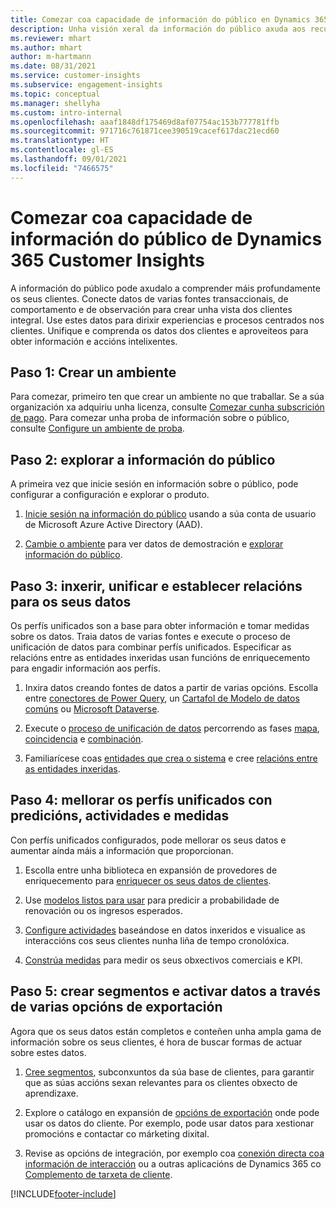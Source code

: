 ```yaml
---
title: Comezar coa capacidade de información do público en Dynamics 365 Customer Insights
description: Unha visión xeral da información do público axuda aos recursos a comezar rapidamente.
ms.reviewer: mhart
ms.author: mhart
author: m-hartmann
ms.date: 08/31/2021
ms.service: customer-insights
ms.subservice: engagement-insights
ms.topic: conceptual
ms.manager: shellyha
ms.custom: intro-internal
ms.openlocfilehash: aaaf1848df175469d8af07754ac153b777781ffb
ms.sourcegitcommit: 971716c761871cee390519cacef617dac21ecd60
ms.translationtype: HT
ms.contentlocale: gl-ES
ms.lasthandoff: 09/01/2021
ms.locfileid: "7466575"
---
```

# <a name="get-started-with-dynamics-365-customer-insights-audience-insights-capability"></a>Comezar coa capacidade de información do público de Dynamics 365 Customer Insights

A información do público pode axudalo a comprender máis profundamente os seus clientes. Conecte datos de varias fontes transaccionais, de comportamento e de observación para crear unha vista dos clientes integral. Use estes datos para dirixir experiencias e procesos centrados nos clientes. Unifique e comprenda os datos dos clientes e aproveiteos para obter información e accións intelixentes.

## <a name="step-1-create-an-environment"></a>Paso 1: Crear un ambiente

Para comezar, primeiro ten que crear un ambiente no que traballar. Se a súa organización xa adquiriu unha licenza, consulte [Comezar cunha subscrición de pago](get-started-paid.md). Para comezar unha proba de información sobre o público, consulte [Configure un ambiente de proba](get-started-trial.md). 

## <a name="step-2-explore-audience-insights"></a>Paso 2: explorar a información do público

A primeira vez que inicie sesión en información sobre o público, pode configurar a configuración e explorar o produto.

1. [Inicie sesión na información do público](https://home.ci.ai.dynamics.com) usando a súa conta de usuario de Microsoft Azure Active Directory (AAD).

1. [Cambie o ambiente](manage-environments.md#switch-environments) para ver datos de demostración e [explorar información do público](home.md).

##  <a name="step-3-ingest-unify-and-set-up-relationships-for-your-data"></a>Paso 3: inxerir, unificar e establecer relacións para os seus datos

Os perfís unificados son a base para obter información e tomar medidas sobre os datos. Traia datos de varias fontes e execute o proceso de unificación de datos para combinar perfís unificados. Especificar as relacións entre as entidades inxeridas usan funcións de enriquecemento para engadir información aos perfís. 

1. Inxira datos creando fontes de datos a partir de varias opcións. Escolla entre [conectores de Power Query](connect-power-query.md), un [Cartafol de Modelo de datos comúns](connect-common-data-model.md) ou [Microsoft Dataverse](connect-common-data-service-lake.md). 

1. Execute o [proceso de unificación de datos](data-unification.md) percorrendo as fases [mapa](map-entities.md), [coincidencia](match-entities.md) e [combinación](merge-entities.md).

1. Familiarícese coas [entidades que crea o sistema](entities.md) e cree [relacións entre as entidades inxeridas](relationships.md).
    
## <a name="step-4-enhance-unified-profiles-with-predictions-activities-and-measures"></a>Paso 4: mellorar os perfís unificados con predicións, actividades e medidas

Con perfís unificados configurados, pode mellorar os seus datos e aumentar aínda máis a información que proporcionan.

1. Escolla entre unha biblioteca en expansión de provedores de enriquecemento para [enriquecer os seus datos de clientes](enrichment-hub.md).

1. Use [modelos listos para usar](predictions-overview.md) para predicir a probabilidade de renovación ou os ingresos esperados.

1. [Configure actividades](activities.md) baseándose en datos inxeridos e visualice as interaccións cos seus clientes nunha liña de tempo cronolóxica. 

1. [Constrúa medidas](measures.md) para medir os seus obxectivos comerciais e KPI.
 
## <a name="step-5-create-segments-and-activate-data-through-various-export-options"></a>Paso 5: crear segmentos e activar datos a través de varias opcións de exportación

Agora que os seus datos están completos e conteñen unha ampla gama de información sobre os seus clientes, é hora de buscar formas de actuar sobre estes datos. 

1. [Cree segmentos](segments.md), subconxuntos da súa base de clientes, para garantir que as súas accións sexan relevantes para os clientes obxecto de aprendizaxe.

1. Explore o catálogo en expansión de [opcións de exportación](export-destinations.md) onde pode usar os datos do cliente. Por exemplo, pode usar datos para xestionar promocións e contactar co márketing dixital.

1. Revise as opcións de integración, por exemplo coa [conexión directa coa información de interacción](../engagement-insights/integrate-audience-insights-engagement-insights.md) ou a outras aplicacións de Dynamics 365 co [Complemento de tarxeta de cliente](customer-card-add-in.md).  


[!INCLUDE[footer-include](../includes/footer-banner.md)]
